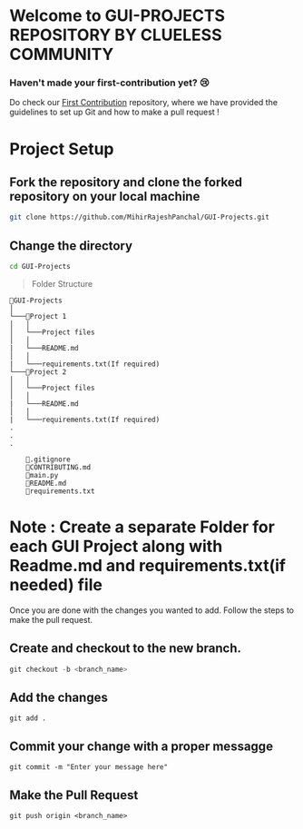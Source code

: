 # Welcome to GUI-PROJECTS REPOSITORY BY CLUELESS COMMUNITY

### Haven't made your first-contribution yet? 😢
Do check our [First Contribution](https://github.com/Clueless-Community/first-contribution) repository, where we have provided the guidelines to set up Git and how to make a pull request !

# Project Setup

## Fork the repository and clone the forked repository on your local machine
```bash
git clone https://github.com/MihirRajeshPanchal/GUI-Projects.git
```

## Change the directory
```bash
cd GUI-Projects
```
> Folder Structure
```
📂GUI-Projects
│   
└───📂Project 1
│   │   
│   └───Project files
│   │ 
|   └───README.md
│   │ 
|   └───requirements.txt(If required)
└───📂Project 2
│   │   
│   └───Project files
│   │ 
|   └───README.md
│   │ 
|   └───requirements.txt(If required)
.
.
.

    📄.gitignore
    📄CONTRIBUTING.md
    📄main.py
    📄README.md
    📄requirements.txt
```
# Note : Create a separate Folder for each GUI Project along with Readme.md and requirements.txt(if needed) file 

Once you are done with the changes you wanted to add. Follow the steps to make the pull request.
## Create and checkout to the new branch.
```powershell
git checkout -b <branch_name>
```
## Add the changes
```
git add .
```
## Commit your change with a proper messagge
```
git commit -m "Enter your message here"
```

## Make the Pull Request
```
git push origin <branch_name>
```